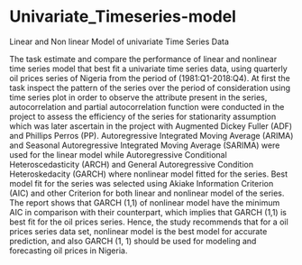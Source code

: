# Univariate_Timeseries-model
Linear and Non linear Model of univariate Time Series Data 

The task estimate and compare the performance of linear and nonlinear time series model that best fit a univariate time series data, using quarterly oil prices series of Nigeria from the period of (1981:Q1-2018:Q4). At first the task inspect the pattern of the series over the period of consideration using time series plot in order to observe the attribute present in the series, autocorrelation and partial autocorrelation function were conducted in the project to assess the efficiency of the series for stationarity assumption which was later ascertain in the project with Augmented Dickey Fuller (ADF) and Phillips Perros (PP). Autoregressive Integrated Moving Average (ARIMA) and Seasonal Autoregressive Integrated Moving Average (SARIMA) were used for the linear model while Autoregressive Conditional Heteroscedasticity (ARCH) and General Autoregressive Condition Heteroskedacity  (GARCH) where nonlinear model fitted for the series. Best model fit for the series was selected using Akiake Information Criterion (AIC) and other Criterion for both linear and nonlinear model of the series. The report shows that GARCH (1,1) of nonlinear model have the minimum AIC in comparison with their counterpart, which implies that GARCH (1,1) is best fit for the oil prices series. Hence, the study recommends that for a oil prices series data set, nonlinear model is the best model for accurate prediction, and also GARCH (1, 1) should be used for modeling and forecasting oil prices in Nigeria.
